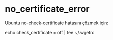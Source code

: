 # no_certificate_error
Ubuntu no-check-certificate hatasını çözmek için:

echo check_certificate = off | tee ~/.wgetrc
